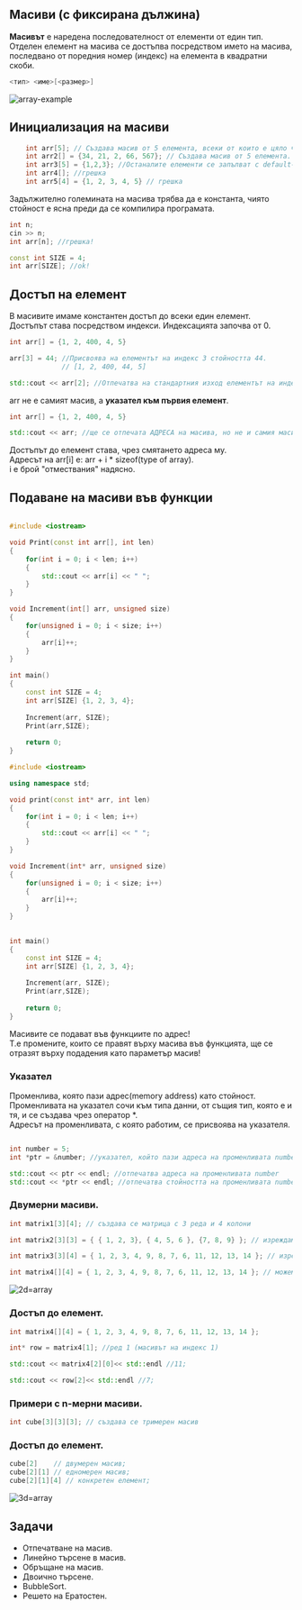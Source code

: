 ## Масиви (с фиксирана дължина)

**Масивът** е наредена последователност от елементи от един тип.
Отделен елемент на масива се достъпва посредством името на масива, последвано от поредния номер (индекс) на елемента в квадратни скоби.

```c++
<тип> <име>[<размер>]
```
![array-example](https://simplesnippets.tech/wp-content/uploads/2018/03/array-diagram.jpg)

## Инициализация на масиви

```c++
    int arr[5]; // Създава масив от 5 елемента, всеки от които е цяло число.
    int arr2[] = {34, 21, 2, 66, 567}; // Създава масив от 5 елемента.
    int arr3[5] = {1,2,3}; //Останалите елементи се запълват с default-на стойност. 
    int arr4[]; //грешка
    int arr5[4] = {1, 2, 3, 4, 5} // грешка
```

Задължително големината на масива трябва да е константа, чиято стойност е ясна преди да се компилира програмата.

```c++
int n;
cin >> n;
int arr[n]; //грешка!
```

```c++
const int SIZE = 4;
int arr[SIZE]; //ok!
```

## Достъп на елемент
В масивите имаме константен достъп до всеки един елемент. <br />
Достъпът става посредством индекси. Индексацията започва от 0. <br />

```c++
int arr[] = {1, 2, 400, 4, 5}

arr[3] = 44; //Присвоява на елементът на индекс 3 стойността 44.
             // [1, 2, 400, 44, 5]

std::cout << arr[2]; //Отпечатва на стандартния изход елементът на индекс 2 (400)
```

arr не е самият масив, а **указател към първия елемент**.
```c++
int arr[] = {1, 2, 400, 4, 5}

std::cout << arr; //ще се отпечата АДРЕСА на масива, но не и самия масив.
```

Достъпът до елемент става, чрез смятането адреса му.  <br />
Адресът на arr[i] е: arr + i * sizeof(type of array).  <br />
i е брой "отмествания" надясно.  <br />

## Подаване на масиви във функции
```c++

#include <iostream>

void Print(const int arr[], int len)
{
	for(int i = 0; i < len; i++)
    {
		std::cout << arr[i] << " ";
	}
}

void Increment(int[] arr, unsigned size)
{
	for(unsigned i = 0; i < size; i++)
	{
		arr[i]++;
	}
}

int main()
{
	const int SIZE = 4;
	int arr[SIZE] {1, 2, 3, 4};
    
    Increment(arr, SIZE);
	Print(arr,SIZE);
    
	return 0;
}
```

```c++
#include <iostream>

using namespace std;

void print(const int* arr, int len)
{
	for(int i = 0; i < len; i++)
	{
		std::cout << arr[i] << " ";
	}
}

void Increment(int* arr, unsigned size)
{
	for(unsigned i = 0; i < size; i++)
	{
		arr[i]++;
    }
}
	

int main()
{
	const int SIZE = 4;
	int arr[SIZE] {1, 2, 3, 4};
    
    Increment(arr, SIZE);
	Print(arr,SIZE);
    
	return 0;
}
```

Масивите се подават във функциите по адрес!  <br />
Т.е промените, които се правят върху масива във функцията, ще се отразят върху подадения като параметър масив! <br />

### Указател

Променлива, която пази адрес(memory address) като стойност. <br />
Променливата на указател сочи към типа данни, от същия тип, която е и тя, и се създава чрез оператор *. <br />
Адресът на променливата, с която работим, се присвоява на указателя. <br />

```c++

int number = 5;
int *ptr = &number; //указател, който пази адреса на променливата number

std::cout << ptr << endl; //отпечатва адреса на променливата number
std::cout << *ptr << endl; //отпечатва стойността на променливата number (дереференция)
```

### Двумерни масиви.

```c++
int matrix1[3][4]; // създава се матрица с 3 реда и 4 колони

int matrix2[3][3] = { { 1, 2, 3}, { 4, 5, 6 }, {7, 8, 9} }; // изреждаме редовете

int matrix3[3][4] = { 1, 2, 3, 4, 9, 8, 7, 6, 11, 12, 13, 14 }; // изреждаме елементите

int matrix4[][4] = { 1, 2, 3, 4, 9, 8, 7, 6, 11, 12, 13, 14 }; // можем да изпуснем най-лявата спецификация на дължина

```
![2d=array](https://media.geeksforgeeks.org/wp-content/uploads/two-d.png)

### Достъп до елемент.

```c++
int matrix4[][4] = { 1, 2, 3, 4, 9, 8, 7, 6, 11, 12, 13, 14 };

int* row = matrix4[1]; //ред 1 (масивът на индекс 1)

std::cout << matrix4[2][0]<< std::endl //11;

std::cout << row[2]<< std::endl //7;
```

### Примери с n-мерни масиви.

```c++
int cube[3][3][3]; // създава се тримерен масив  
```

### Достъп до елемент.

```c++
cube[2]    // двумерен масив;
cube[2][1] // едномерен масив;
cube[2][1][4] // конкретен елемент;
```

![3d=array](https://media.geeksforgeeks.org/wp-content/uploads/3D-array.jpg)

## Задачи
- Отпечатване на масив.
- Линейно търсене в масив.
- Обръщане на масив.
- Двоично търсене.
- BubbleSort.
- Решето на Ератостен.